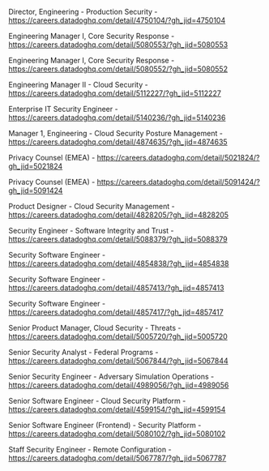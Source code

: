 Director, Engineering - Production Security - https://careers.datadoghq.com/detail/4750104/?gh_jid=4750104

Engineering Manager I, Core Security Response - https://careers.datadoghq.com/detail/5080553/?gh_jid=5080553

Engineering Manager I, Core Security Response - https://careers.datadoghq.com/detail/5080552/?gh_jid=5080552

Engineering Manager II - Cloud Security - https://careers.datadoghq.com/detail/5112227/?gh_jid=5112227

Enterprise IT Security Engineer - https://careers.datadoghq.com/detail/5140236/?gh_jid=5140236

Manager 1, Engineering - Cloud Security Posture Management - https://careers.datadoghq.com/detail/4874635/?gh_jid=4874635

Privacy Counsel (EMEA) - https://careers.datadoghq.com/detail/5021824/?gh_jid=5021824

Privacy Counsel (EMEA) - https://careers.datadoghq.com/detail/5091424/?gh_jid=5091424

Product Designer - Cloud Security Management - https://careers.datadoghq.com/detail/4828205/?gh_jid=4828205

Security Engineer - Software Integrity and Trust - https://careers.datadoghq.com/detail/5088379/?gh_jid=5088379

Security Software Engineer - https://careers.datadoghq.com/detail/4854838/?gh_jid=4854838

Security Software Engineer - https://careers.datadoghq.com/detail/4857413/?gh_jid=4857413

Security Software Engineer - https://careers.datadoghq.com/detail/4857417/?gh_jid=4857417

Senior Product Manager, Cloud Security - Threats - https://careers.datadoghq.com/detail/5005720/?gh_jid=5005720

Senior Security Analyst - Federal Programs - https://careers.datadoghq.com/detail/5067844/?gh_jid=5067844

Senior Security Engineer - Adversary Simulation Operations - https://careers.datadoghq.com/detail/4989056/?gh_jid=4989056

Senior Software Engineer - Cloud Security Platform - https://careers.datadoghq.com/detail/4599154/?gh_jid=4599154

Senior Software Engineer (Frontend) - Security Platform - https://careers.datadoghq.com/detail/5080102/?gh_jid=5080102

Staff Security Engineer - Remote Configuration - https://careers.datadoghq.com/detail/5067787/?gh_jid=5067787

